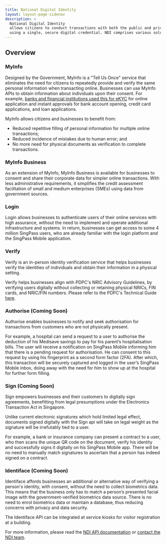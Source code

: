 ```yaml
---
title: National Digital Identity
layout: layout-page-sidenav
description: >
  National Digital Identity
  allows citizens to conduct transactions with both the public and private sectors 
  using a single, secure digital credential. NDI comprises various solutions such as MyInfo and SG-Verify.
---
```


## Overview

### MyInfo

Designed by the Government, MyInfo is a "Tell Us Once" service that eliminates the need for citizens to repeatedly provide and verify the same personal information when transacting online. Businesses can use MyInfo APIs to obtain information about individuals upon their consent. For example, [banks and financial institutions used this for eKYC](https://www.ndi-api.gov.sg/case/dbs) for online application and instant approvals for bank account opening, credit card applications, and loan applications.

MyInfo allows citizens and businesses to benefit from:

- Reduced repetitive filling of personal information for multiple online transactions;
- Reduced incidence of mistakes due to human error; and
- No more need for physical documents as verification to complete transactions.

### MyInfo Business

As an extension of MyInfo, MyInfo Business is available for businesses to consent and share their corporate data for simpler online transactions. With less administrative requirements, it simplifies the credit assessment facilitation of small and medium enterprises (SMEs) using data from government sources.

### Login

Login allows businesses to authenticate users of their online services with high assurance, without the need to implement and operate additional infrastructure and systems. In return, businesses can get access to some 4 million SingPass users, who are already familiar with the login platform and the SingPass Mobile application.

### Verify

Verify is an in-person identity verification service that helps businesses verify the identities of individuals and obtain their information in a physical setting.

Verify helps businesses align with PDPC's NRIC Advisory Guidelines, by verifying users digitally without collecting or retaining physical NRICs, FIN cards, and NRIC/FIN numbers. Please refer to the PDPC's Technical Guide [here](https://www.pdpc.gov.sg/-/media/Files/PDPC/PDF-Files/Other-Guides/Technical-Guide-to-Advisory-Guidelines-on-NRIC-Numbers---260819.pdf).

### Authorise (Coming Soon)

Authorise enables businesses to notify and seek authorisation for transactions from customers who are not physically present.

For example, a hospital can send a request to a user to authorise the deduction of his Medisave savings to pay for his parent’s hospitalisation bills. The user will receive a notification on SingPass Mobile informing him that there is a pending request for authorisation. He can consent to this request by using his fingerprint as a second form factor (2FA). After which, this transaction will be securely captured and logged in the user’s SingPass Mobile inbox, doing away with the need for him to show up at the hospital for further form filling.

### Sign (Coming Soon)

Sign empowers businesses and their customers to digitally sign agreements, benefitting from legal presumptions under the Electronics Transaction Act in Singapore.

Unlike current electronic signatures which hold limited legal effect, documents signed digitally with the Sign api will take on legal weight as the signature will be irrefutably tied to a user.

For example, a bank or insurance company can present a contract to a user, who then scans the unique QR code on the document, verify his identity and successfully signs it digitally on his SingPass Mobile app. There will be no need to manually match signatures to ascertain that a person has indeed signed on a contract.

### Identiface (Coming Soon)

Identiface affords businesses an additional or alternative way of verifying a person's identity, with consent, without the need to collect biometrics data. This means that the business only has to match a person’s presented facial image with the government-verified biometrics data source. There is no need to enrol biometrics data or maintain a database, thus reducing concerns with privacy and data security.

The Identiface API can be integrated at service kiosks for visitor registration at a building.

For more information, please read the [NDI API documentation](https://www.ndi-api.gov.sg/) or [contact the NDI team](https://go.gov.sg/engage-ndi).
